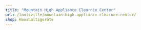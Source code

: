 ```yaml
---
title: "Mountain High Appliance Clearnce Center"
url: /louisville/mountain-high-appliance-clearnce-center/
shop: Haushaltsgeräte
---
```

